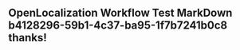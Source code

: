 <properties
ms.topic="hero-topic"
ms.test1="hero-topic"
ms.test2="test"/>


## OpenLocalization Workflow Test MarkDown b4128296-59b1-4c37-ba95-1f7b7241b0c8 thanks!



<!--HONumber=Aug16_HO4-->


